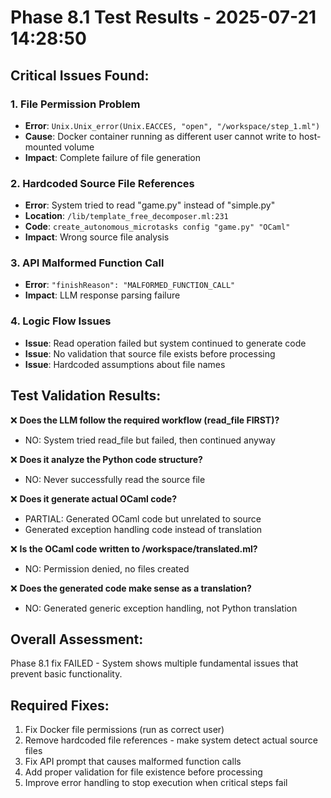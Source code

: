 # Phase 8.1 Test Results - 2025-07-21 14:28:50

## Critical Issues Found:

### 1. File Permission Problem
- **Error**: `Unix.Unix_error(Unix.EACCES, "open", "/workspace/step_1.ml")`
- **Cause**: Docker container running as different user cannot write to host-mounted volume
- **Impact**: Complete failure of file generation

### 2. Hardcoded Source File References  
- **Error**: System tried to read "game.py" instead of "simple.py"
- **Location**: `/lib/template_free_decomposer.ml:231`
- **Code**: `create_autonomous_microtasks config "game.py" "OCaml"`
- **Impact**: Wrong source file analysis

### 3. API Malformed Function Call
- **Error**: `"finishReason": "MALFORMED_FUNCTION_CALL"`
- **Impact**: LLM response parsing failure

### 4. Logic Flow Issues
- **Issue**: Read operation failed but system continued to generate code
- **Issue**: No validation that source file exists before processing
- **Issue**: Hardcoded assumptions about file names

## Test Validation Results:

❌ **Does the LLM follow the required workflow (read_file FIRST)?** 
   - NO: System tried read_file but failed, then continued anyway

❌ **Does it analyze the Python code structure?**
   - NO: Never successfully read the source file

❌ **Does it generate actual OCaml code?**
   - PARTIAL: Generated OCaml code but unrelated to source
   - Generated exception handling code instead of translation

❌ **Is the OCaml code written to /workspace/translated.ml?**
   - NO: Permission denied, no files created

❌ **Does the generated code make sense as a translation?**
   - NO: Generated generic exception handling, not Python translation

## Overall Assessment:
Phase 8.1 fix FAILED - System shows multiple fundamental issues that prevent basic functionality.

## Required Fixes:
1. Fix Docker file permissions (run as correct user)
2. Remove hardcoded file references - make system detect actual source files
3. Fix API prompt that causes malformed function calls
4. Add proper validation for file existence before processing
5. Improve error handling to stop execution when critical steps fail